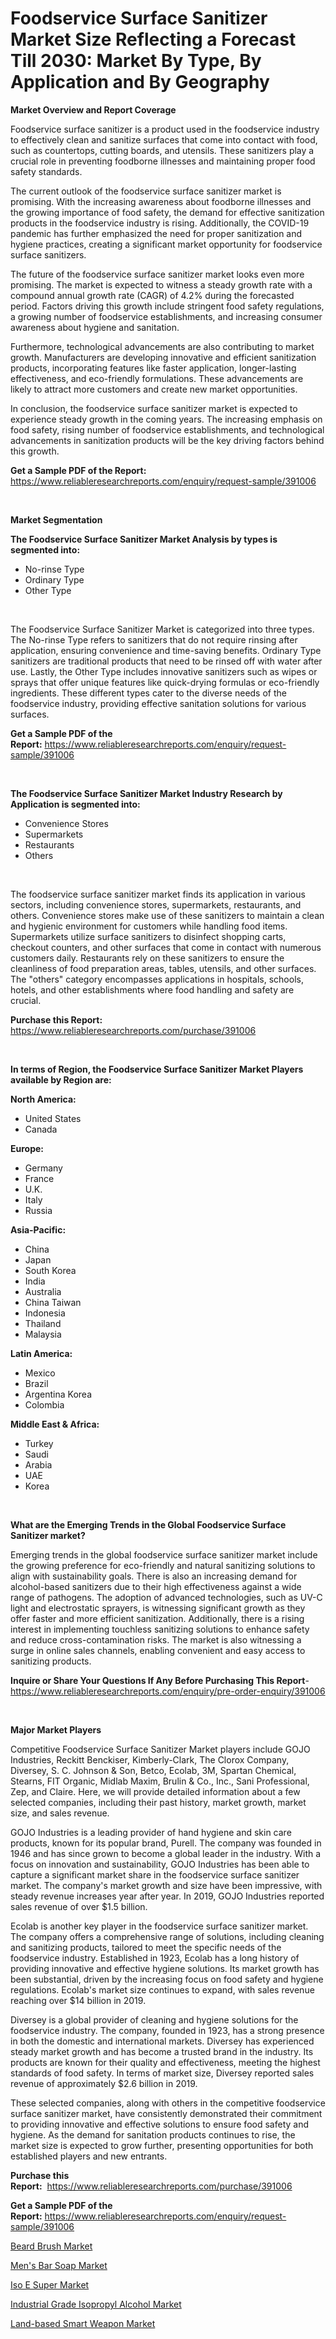 <p><h1>Foodservice Surface Sanitizer Market Size Reflecting a Forecast Till 2030: Market By Type, By Application and By Geography</h1></p><p><strong>Market Overview and Report Coverage</strong></p>
<p><p>Foodservice surface sanitizer is a product used in the foodservice industry to effectively clean and sanitize surfaces that come into contact with food, such as countertops, cutting boards, and utensils. These sanitizers play a crucial role in preventing foodborne illnesses and maintaining proper food safety standards.</p><p>The current outlook of the foodservice surface sanitizer market is promising. With the increasing awareness about foodborne illnesses and the growing importance of food safety, the demand for effective sanitization products in the foodservice industry is rising. Additionally, the COVID-19 pandemic has further emphasized the need for proper sanitization and hygiene practices, creating a significant market opportunity for foodservice surface sanitizers.</p><p>The future of the foodservice surface sanitizer market looks even more promising. The market is expected to witness a steady growth rate with a compound annual growth rate (CAGR) of 4.2% during the forecasted period. Factors driving this growth include stringent food safety regulations, a growing number of foodservice establishments, and increasing consumer awareness about hygiene and sanitation.</p><p>Furthermore, technological advancements are also contributing to market growth. Manufacturers are developing innovative and efficient sanitization products, incorporating features like faster application, longer-lasting effectiveness, and eco-friendly formulations. These advancements are likely to attract more customers and create new market opportunities.</p><p>In conclusion, the foodservice surface sanitizer market is expected to experience steady growth in the coming years. The increasing emphasis on food safety, rising number of foodservice establishments, and technological advancements in sanitization products will be the key driving factors behind this growth.</p></p>
<p><strong>Get a Sample PDF of the Report:</strong> <a href="https://www.reliableresearchreports.com/enquiry/request-sample/391006">https://www.reliableresearchreports.com/enquiry/request-sample/391006</a></p>
<p>&nbsp;</p>
<p><strong>Market Segmentation</strong></p>
<p><strong>The Foodservice Surface Sanitizer Market Analysis by types is segmented into:</strong></p>
<p><ul><li>No-rinse Type</li><li>Ordinary Type</li><li>Other Type</li></ul></p>
<p>&nbsp;</p>
<p><p>The Foodservice Surface Sanitizer Market is categorized into three types. The No-rinse Type refers to sanitizers that do not require rinsing after application, ensuring convenience and time-saving benefits. Ordinary Type sanitizers are traditional products that need to be rinsed off with water after use. Lastly, the Other Type includes innovative sanitizers such as wipes or sprays that offer unique features like quick-drying formulas or eco-friendly ingredients. These different types cater to the diverse needs of the foodservice industry, providing effective sanitation solutions for various surfaces.</p></p>
<p><strong>Get a Sample PDF of the Report:</strong>&nbsp;<a href="https://www.reliableresearchreports.com/enquiry/request-sample/391006">https://www.reliableresearchreports.com/enquiry/request-sample/391006</a></p>
<p>&nbsp;</p>
<p><strong>The Foodservice Surface Sanitizer Market Industry Research by Application is segmented into:</strong></p>
<p><ul><li>Convenience Stores</li><li>Supermarkets</li><li>Restaurants</li><li>Others</li></ul></p>
<p>&nbsp;</p>
<p><p>The foodservice surface sanitizer market finds its application in various sectors, including convenience stores, supermarkets, restaurants, and others. Convenience stores make use of these sanitizers to maintain a clean and hygienic environment for customers while handling food items. Supermarkets utilize surface sanitizers to disinfect shopping carts, checkout counters, and other surfaces that come in contact with numerous customers daily. Restaurants rely on these sanitizers to ensure the cleanliness of food preparation areas, tables, utensils, and other surfaces. The "others" category encompasses applications in hospitals, schools, hotels, and other establishments where food handling and safety are crucial.</p></p>
<p><strong>Purchase this Report:</strong>&nbsp; <a href="https://www.reliableresearchreports.com/purchase/391006">https://www.reliableresearchreports.com/purchase/391006</a></p>
<p>&nbsp;</p>
<p><strong>In terms of Region, the Foodservice Surface Sanitizer Market Players available by Region are:</strong></p>
<p>
    <p> <strong> North America: </strong>
        <ul>
            <li>United States</li>
            <li>Canada</li>
        </ul>
        </p> 
    <p> <strong> Europe: </strong>
        <ul>
            <li>Germany</li>
            <li>France</li>
            <li>U.K.</li>
            <li>Italy</li>
            <li>Russia</li>
        </ul>
        </p> 
    <p> <strong> Asia-Pacific: </strong>
        <ul>
            <li>China</li>
            <li>Japan</li>
            <li>South Korea</li>
            <li>India</li>
            <li>Australia</li>
            <li>China Taiwan</li>
            <li>Indonesia</li>
            <li>Thailand</li>
            <li>Malaysia</li>
        </ul>
        </p> 
    <p> <strong> Latin America: </strong>
        <ul>
            <li>Mexico</li>
            <li>Brazil</li>
            <li>Argentina Korea</li>
            <li>Colombia</li>
        </ul>
        </p> 
    <p> <strong> Middle East & Africa: </strong>
        <ul>
            <li>Turkey</li>
            <li>Saudi</li>
            <li>Arabia</li>
            <li>UAE</li>
            <li>Korea</li>
        </ul>
    </p>
    </p>
<p>&nbsp;</p>
<p><strong>What are the Emerging Trends in the Global Foodservice Surface Sanitizer market?</strong></p>
<p><p>Emerging trends in the global foodservice surface sanitizer market include the growing preference for eco-friendly and natural sanitizing solutions to align with sustainability goals. There is also an increasing demand for alcohol-based sanitizers due to their high effectiveness against a wide range of pathogens. The adoption of advanced technologies, such as UV-C light and electrostatic sprayers, is witnessing significant growth as they offer faster and more efficient sanitization. Additionally, there is a rising interest in implementing touchless sanitizing solutions to enhance safety and reduce cross-contamination risks. The market is also witnessing a surge in online sales channels, enabling convenient and easy access to sanitizing products.</p></p>
<p><strong>Inquire or Share Your Questions If Any Before Purchasing This Report</strong>- <a href="https://www.reliableresearchreports.com/enquiry/pre-order-enquiry/391006">https://www.reliableresearchreports.com/enquiry/pre-order-enquiry/391006</a></p>
<p>&nbsp;</p>
<p><strong>Major Market Players</strong></p>
<p><p>Competitive Foodservice Surface Sanitizer Market players include GOJO Industries, Reckitt Benckiser, Kimberly-Clark, The Clorox Company, Diversey, S. C. Johnson & Son, Betco, Ecolab, 3M, Spartan Chemical, Stearns, FIT Organic, Midlab Maxim, Brulin & Co., Inc., Sani Professional, Zep, and Claire. Here, we will provide detailed information about a few selected companies, including their past history, market growth, market size, and sales revenue.</p><p>GOJO Industries is a leading provider of hand hygiene and skin care products, known for its popular brand, Purell. The company was founded in 1946 and has since grown to become a global leader in the industry. With a focus on innovation and sustainability, GOJO Industries has been able to capture a significant market share in the foodservice surface sanitizer market. The company's market growth and size have been impressive, with steady revenue increases year after year. In 2019, GOJO Industries reported sales revenue of over $1.5 billion.</p><p>Ecolab is another key player in the foodservice surface sanitizer market. The company offers a comprehensive range of solutions, including cleaning and sanitizing products, tailored to meet the specific needs of the foodservice industry. Established in 1923, Ecolab has a long history of providing innovative and effective hygiene solutions. Its market growth has been substantial, driven by the increasing focus on food safety and hygiene regulations. Ecolab's market size continues to expand, with sales revenue reaching over $14 billion in 2019.</p><p>Diversey is a global provider of cleaning and hygiene solutions for the foodservice industry. The company, founded in 1923, has a strong presence in both the domestic and international markets. Diversey has experienced steady market growth and has become a trusted brand in the industry. Its products are known for their quality and effectiveness, meeting the highest standards of food safety. In terms of market size, Diversey reported sales revenue of approximately $2.6 billion in 2019.</p><p>These selected companies, along with others in the competitive foodservice surface sanitizer market, have consistently demonstrated their commitment to providing innovative and effective solutions to ensure food safety and hygiene. As the demand for sanitation products continues to rise, the market size is expected to grow further, presenting opportunities for both established players and new entrants.</p></p>
<p><strong>Purchase this Report:</strong>&nbsp;&nbsp;<a href="https://www.reliableresearchreports.com/purchase/391006">https://www.reliableresearchreports.com/purchase/391006</a></p>
<p></p>
<p><strong>Get a Sample PDF of the Report:</strong>&nbsp;<a href="https://www.reliableresearchreports.com/enquiry/request-sample/391006">https://www.reliableresearchreports.com/enquiry/request-sample/391006</a></p>
<p><p><a href="https://www.linkedin.com/pulse/beard-brush-market-research-report-provides-thorough-industry-mqkpe/">Beard Brush Market</a></p><p><a href="https://www.linkedin.com/pulse/mens-bar-soap-market-share-amp-new-trends-analysis-ldfze/">Men's Bar Soap Market</a></p><p><a href="https://medium.com/@mhdhonirp23/iso-e-super-market-comprehensive-assessment-by-type-application-and-geography-d79631930127">Iso E Super Market</a></p><p><a href="https://github.com/provorikovar/Market-Research-Report-List-1/blob/main/industrial-grade-isopropyl-alcohol-market.md">Industrial Grade Isopropyl Alcohol Market</a></p><p><a href="https://github.com/kipkeeva/Market-Research-Report-List-1/blob/main/land-based-smart-weapon-market.md">Land-based Smart Weapon Market</a></p></p>